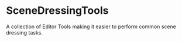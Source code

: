 # SceneDressingTools
A collection of Editor Tools making it easier to perform common scene dressing tasks.
